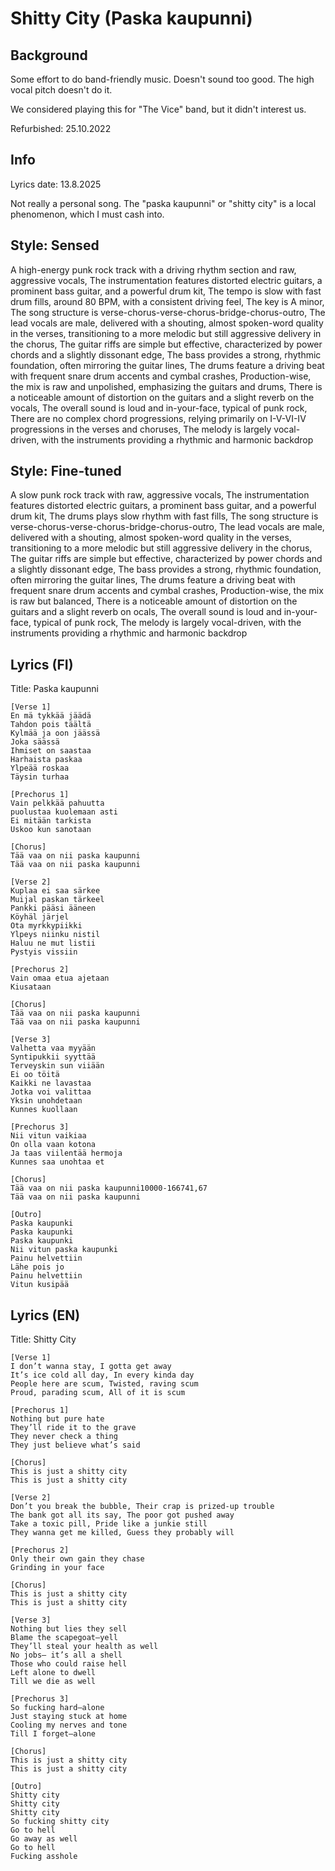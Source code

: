 # Shitty City (Paska kaupunni)

## Background
Some effort to do band-friendly music. Doesn't sound too good. The high vocal pitch doesn't do it.

We considered playing this for "The Vice" band, but it didn't interest us.

Refurbished: 25.10.2022

## Info
Lyrics date: 13.8.2025

Not really a personal song. The "paska kaupunni" or "shitty city" is a local phenomenon, which I must cash into.


## Style: Sensed
A high-energy punk rock track with a driving rhythm section and raw, aggressive vocals,
The instrumentation features distorted electric guitars, a prominent bass guitar, and a powerful drum kit,
The tempo is slow with fast drum fills, around 80 BPM, with a consistent driving feel,
The key is A minor,
The song structure is verse-chorus-verse-chorus-bridge-chorus-outro,
The lead vocals are male, delivered with a shouting, almost spoken-word quality in the verses, transitioning to a more melodic but still aggressive delivery in the chorus,
The guitar riffs are simple but effective, characterized by power chords and a slightly dissonant edge,
The bass provides a strong, rhythmic foundation, often mirroring the guitar lines,
The drums feature a driving beat with frequent snare drum accents and cymbal crashes,
Production-wise, the mix is raw and unpolished, emphasizing the guitars and drums,
There is a noticeable amount of distortion on the guitars and a slight reverb on the vocals,
The overall sound is loud and in-your-face, typical of punk rock,
There are no complex chord progressions, relying primarily on I-V-VI-IV progressions in the verses and choruses,
The melody is largely vocal-driven, with the instruments providing a rhythmic and harmonic backdrop

## Style: Fine-tuned
A slow punk rock track with raw, aggressive vocals,
The instrumentation features distorted electric guitars, a prominent bass guitar, and a powerful drum kit,
The drums plays slow rhythm with fast fills,
The song structure is verse-chorus-verse-chorus-bridge-chorus-outro,
The lead vocals are male, delivered with a shouting, almost spoken-word quality in the verses, transitioning to a more melodic but still aggressive delivery in the chorus,
The guitar riffs are simple but effective, characterized by power chords and a slightly dissonant edge,
The bass provides a strong, rhythmic foundation, often mirroring the guitar lines,
The drums feature a driving beat with frequent snare drum accents and cymbal crashes,
Production-wise, the mix is raw but balanced,
There is a noticeable amount of distortion on the guitars and a slight reverb on ocals,
The overall sound is loud and in-your-face, typical of punk rock,
The melody is largely vocal-driven, with the instruments providing a rhythmic and harmonic backdrop


## Lyrics (FI)

Title: Paska kaupunni

```
[Verse 1]
En mä tykkää jäädä
Tahdon pois täältä
Kylmää ja oon jäässä
Joka säässä
Ihmiset on saastaa
Harhaista paskaa
Ylpeää roskaa
Täysin turhaa

[Prechorus 1]
Vain pelkkää pahuutta
puolustaa kuolemaan asti
Ei mitään tarkista
Uskoo kun sanotaan

[Chorus]
Tää vaa on nii paska kaupunni
Tää vaa on nii paska kaupunni

[Verse 2]
Kuplaa ei saa särkee
Muijal paskan tärkeel
Pankki pääsi ääneen
Köyhäl järjel
Ota myrkkypiikki
Ylpeys niinku nistil
Haluu ne mut listii
Pystyis vissiin

[Prechorus 2]
Vain omaa etua ajetaan
Kiusataan

[Chorus]
Tää vaa on nii paska kaupunni
Tää vaa on nii paska kaupunni

[Verse 3]
Valhetta vaa myyään
Syntipukkii syyttää
Terveyskin sun viiään
Ei oo töitä
Kaikki ne lavastaa
Jotka voi valittaa
Yksin unohdetaan
Kunnes kuollaan

[Prechorus 3]
Nii vitun vaikiaa
On olla vaan kotona
Ja taas viilentää hermoja
Kunnes saa unohtaa et

[Chorus]
Tää vaa on nii paska kaupunni10000-166741,67
Tää vaa on nii paska kaupunni

[Outro]
Paska kaupunki
Paska kaupunki
Paska kaupunki
Nii vitun paska kaupunki
Painu helvettiin
Lähe pois jo
Painu helvettiin
Vitun kusipää
```



## Lyrics (EN)

Title: Shitty City

```
[Verse 1]
I don’t wanna stay, I gotta get away
It’s ice cold all day, In every kinda day
People here are scum, Twisted, raving scum
Proud, parading scum, All of it is scum

[Prechorus 1]
Nothing but pure hate
They’ll ride it to the grave
They never check a thing
They just believe what’s said

[Chorus]
This is just a shitty city
This is just a shitty city

[Verse 2]
Don’t you break the bubble, Their crap is prized-up trouble
The bank got all its say, The poor got pushed away
Take a toxic pill, Pride like a junkie still
They wanna get me killed, Guess they probably will

[Prechorus 2]
Only their own gain they chase
Grinding in your face

[Chorus]
This is just a shitty city
This is just a shitty city

[Verse 3]
Nothing but lies they sell
Blame the scapegoat—yell
They’ll steal your health as well
No jobs— it’s all a shell
Those who could raise hell
Left alone to dwell
Till we die as well

[Prechorus 3]
So fucking hard—alone
Just staying stuck at home
Cooling my nerves and tone
Till I forget—alone

[Chorus]
This is just a shitty city
This is just a shitty city

[Outro]
Shitty city
Shitty city
Shitty city
So fucking shitty city
Go to hell
Go away as well
Go to hell
Fucking asshole
```



